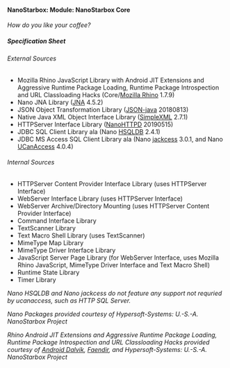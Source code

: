#### NanoStarbox: Module: NanoStarbox Core

*How do you like your coffee?*

##### Specification Sheet

###### External Sources
* Mozilla Rhino JavaScript Library with Android JIT Extensions and 
Aggressive Runtime Package Loading, Runtime Package Introspection and URL Classloading Hacks (Core/[Mozilla Rhino](https://github.com/mozilla/rhino) 1.7.9)
* Nano JNA Library ([JNA](https://github.com/java-native-access/jna) 4.5.2)
* JSON Object Transformation Library ([JSON-java](https://github.com/stleary/JSON-java) 20180813)
* Native Java XML Object Interface Library ([SimpleXML](http://simple.sourceforge.net/) 2.7.1)
* HTTPServer Interface Library ([NanoHTTPD](https://github.com/NanoHttpd/nanohttpd) 20190515)
* JDBC SQL Client Library ala (Nano [HSQLDB](http://hsqldb.org/) 2.4.1)
* JDBC MS Access SQL Client Library ala (Nano [jackcess](https://jackcess.sourceforge.io/) 3.0.1, and Nano [UCanAccess](http://ucanaccess.sourceforge.net/site.html#home) 4.0.4)

###### Internal Sources
* HTTPServer Content Provider Interface Library (uses HTTPServer Interface)
* WebServer Interface Library (uses HTTPServer Interface)
* WebServer Archive/Directory Mounting (uses HTTPServer Content Provider Interface)
* Command Interface Library
* TextScanner Library
* Text Macro Shell Library (uses TextScanner)
* MimeType Map Library
* MimeType Driver Interface Library
* JavaScript Server Page Library (for WebServer Interface, uses Mozilla Rhino JavaScript, MimeType Driver Interface and Text Macro Shell)
* Runtime State Library
* Timer Library

*Nano HSQLDB and Nano jackcess do not feature any support not requried by ucanaccess, such as HTTP SQL Server.*

*Nano Packages provided courtesy of Hypersoft-Systems: U.-S.-A. NanoStarbox Project*

*Rhino Android JIT Extensions and Aggressive Runtime Package Loading, Runtime Package Introspection and URL Classloading Hacks provided courtesy of [Android Dalvik](https://source.android.com/devices/tech/dalvik), [Faendir](https://www.faendir.com/wordpress/), and Hypersoft-Systems: U.-S.-A. NanoStarbox Project*